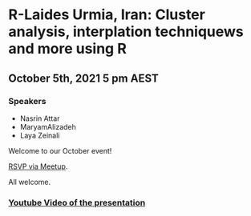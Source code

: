 # R-Laides Urmia, Iran: Cluster analysis, interplation techniquews and more using R 

## October 5th, 2021 5 pm AEST

### Speakers

* Nasrin Attar
* MaryamAlizadeh
* Laya Zeinali

Welcome to our October event!

[RSVP via Meetup](https://www.meetup.com/en-AU/rladies-brisbane/events/281060440/). 

All welcome.

### [Youtube Video of the presentation](https://youtu.be/irbIyaELnPY)




